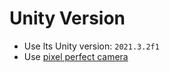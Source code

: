 # Unity Version

- Use lts Unity version: `2021.3.2f1`
- Use [pixel perfect camera](pixel-perfect-camera.md)
